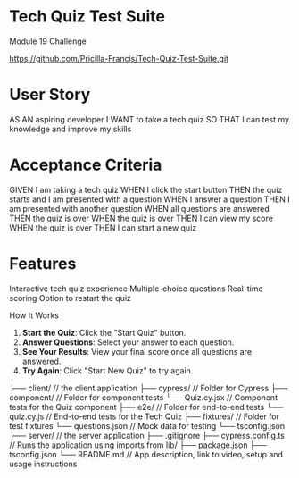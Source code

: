 # Tech Quiz Test Suite
Module 19 Challenge

https://github.com/Pricilla-Francis/Tech-Quiz-Test-Suite.git


# User Story
AS AN aspiring developer
I WANT to take a tech quiz
SO THAT I can test my knowledge and improve my skills

# Acceptance Criteria
GIVEN I am taking a tech quiz
WHEN I click the start button
THEN the quiz starts and I am presented with a question
WHEN I answer a question
THEN I am presented with another question
WHEN all questions are answered
THEN the quiz is over
WHEN the quiz is over
THEN I can view my score
WHEN the quiz is over
THEN I can start a new quiz

# Features

Interactive tech quiz experience
Multiple-choice questions
Real-time scoring
Option to restart the quiz

How It Works

1. **Start the Quiz**: Click the "Start Quiz" button.
2. **Answer Questions**: Select your answer to each question.
3. **See Your Results**: View your final score once all questions are answered.
4. **Try Again**: Click "Start New Quiz" to try again.



├── client/                 // the client application
├── cypress/                // Folder for Cypress
    ├── component/          // Folder for component tests
        └── Quiz.cy.jsx     // Component tests for the Quiz component
    ├── e2e/                // Folder for end-to-end tests
        └── quiz.cy.js      // End-to-end tests for the Tech Quiz
    ├── fixtures/           // Folder for test fixtures
        └── questions.json  // Mock data for testing
    └── tsconfig.json
├── server/                 // the server application
├── .gitignore
├── cypress.config.ts       // Runs the application using imports from lib/
├── package.json
├── tsconfig.json
└── README.md              // App description, link to video, setup and usage instructions  